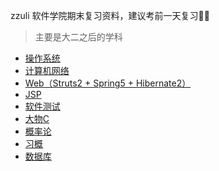 zzuli 软件学院期末复习资料，建议考前一天复习👨‍💻

> 主要是大二之后的学科

- [操作系统](./zzuli-期末复习/操作系统)
- [计算机网络](./zzuli-期末复习/计算机网络)
- [Web（Struts2 + Spring5 + Hibernate2）](./zzuli-期末复习/web)
- [JSP](./zzuli-期末复习/JSP)
- [软件测试](./zzuli-期末复习/软件测试)
- [大物C](./zzuli-期末复习/大物C)
- [概率论](./zzuli-期末复习/概率论)
- [习概](./zzuli-期末复习/习概)
- [数据库](./zzuli-期末复习/数据库)